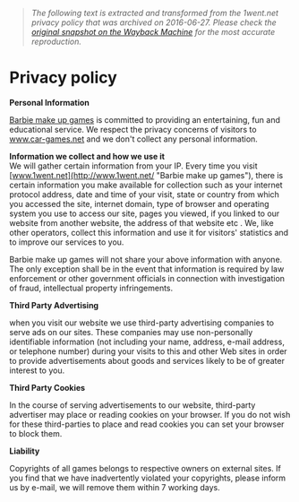 > *The following text is extracted and transformed from the 1went.net privacy policy that was archived on 2016-06-27. Please check the [original snapshot on the Wayback Machine](https://web.archive.org/web/20160627093701id_/http%3A//www.1went.net/support/declare.asp) for the most accurate reproduction.*

# Privacy policy

**Personal Information**

[Barbie make up games](http://www.1went.net/ "Barbie make up games") is committed to providing an entertaining, fun and educational service. We respect the privacy concerns of visitors to www.car-games.net and we don't collect any personal information.

**Information we collect and how we use it**  
We will gather certain information from your IP. Every time you visit [www.1went.net](http://www.1went.net/ "Barbie make up games"), there is certain information you make available for collection such as your internet protocol address, date and time of your visit, state or country from which you accessed the site, internet domain, type of browser and operating system you use to access our site, pages you viewed, if you linked to our website from another website, the address of that website etc . We, like other operators, collect this information and use it for visitors' statistics and to improve our services to you.

Barbie make up games will not share your above information with anyone. The only exception shall be in the event that information is required by law enforcement or other government officials in connection with investigation of fraud, intellectual property infringements.

**Third Party Advertising**

when you visit our website we use third-party advertising companies to serve ads on our sites. These companies may use non-personally identifiable information (not including your name, address, e-mail address, or telephone number) during your visits to this and other Web sites in order to provide advertisements about goods and services likely to be of greater interest to you.

**Third Party Cookies**

In the course of serving advertisements to our website, third-party advertiser may place or reading cookies on your browser. If you do not wish for these third-parties to place and read cookies you can set your browser to block them.

**Liability**

Copyrights of all games belongs to respective owners on external sites. If you find that we have inadvertently violated your copyrights, please inform us by e-mail, we will remove them within 7 working days. 
